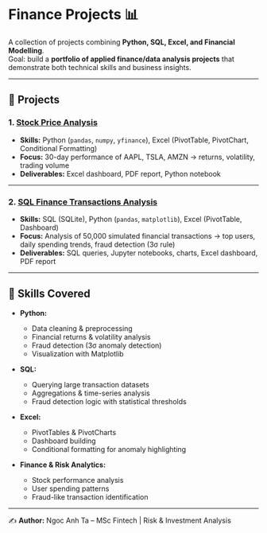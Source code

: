 # Finance Projects 📊

A collection of projects combining **Python, SQL, Excel, and Financial Modelling**.  
Goal: build a **portfolio of applied finance/data analysis projects** that demonstrate both technical skills and business insights.

---

## 📌 Projects

### 1. [Stock Price Analysis](https://github.com/NgocAnhTa/Finance-Projects/tree/main/Stock_Price_Analysis)  
- **Skills:** Python (`pandas`, `numpy`, `yfinance`), Excel (PivotTable, PivotChart, Conditional Formatting)  
- **Focus:** 30-day performance of AAPL, TSLA, AMZN → returns, volatility, trading volume  
- **Deliverables:** Excel dashboard, PDF report, Python notebook  

---

### 2. [SQL Finance Transactions Analysis](https://github.com/NgocAnhTa/Finance-Projects/tree/main/SQL_Finance_Transactions_Analysis)  
- **Skills:** SQL (SQLite), Python (`pandas`, `matplotlib`), Excel (PivotTable, Dashboard)  
- **Focus:** Analysis of 50,000 simulated financial transactions → top users, daily spending trends, fraud detection (3σ rule)  
- **Deliverables:** SQL queries, Jupyter notebooks, charts, Excel dashboard, PDF report  

---

## 🔧 Skills Covered
- **Python:**  
  - Data cleaning & preprocessing  
  - Financial returns & volatility analysis  
  - Fraud detection (3σ anomaly detection)  
  - Visualization with Matplotlib  

- **SQL:**  
  - Querying large transaction datasets  
  - Aggregations & time-series analysis  
  - Fraud detection logic with statistical thresholds  

- **Excel:**  
  - PivotTables & PivotCharts  
  - Dashboard building  
  - Conditional formatting for anomaly highlighting  

- **Finance & Risk Analytics:**  
  - Stock performance analysis  
  - User spending patterns  
  - Fraud-like transaction identification  

---

✍️ **Author:** Ngoc Anh Ta – MSc Fintech | Risk & Investment Analysis  
